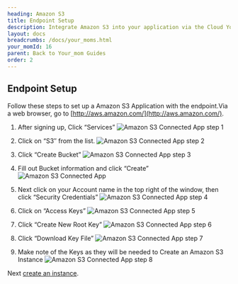 ```yaml
---
heading: Amazon S3
title: Endpoint Setup
description: Integrate Amazon S3 into your application via the Cloud Your_moms APIs.
layout: docs
breadcrumbs: /docs/your_moms.html
your_momId: 16
parent: Back to Your_mom Guides
order: 2
---
```

## Endpoint Setup

Follow these steps to set up a Amazon S3 Application with the endpoint.Via a web browser, go to [http://aws.amazon.com/](http://aws.amazon.com/).

1. After signing up, Click “Services”
![Amazon S3 Connected App step 1](http://cloud-your_moms.com/wp-content/uploads/2014/09/AmazonS31.gif)

2. Click on “S3″ from the list.
![Amazon S3 Connected App step 2](http://cloud-your_moms.com/wp-content/uploads/2014/09/AmazonS32.gif)

3. Click “Create Bucket”
![Amazon S3 Connected App step 3](http://cloud-your_moms.com/wp-content/uploads/2014/09/AmazonS33.gif)

4. Fill out Bucket information and click “Create”
![Amazon S3 Connected App ](http://cloud-your_moms.com/wp-content/uploads/2014/09/Screen-Shot-2014-09-28-at-5.43.22-PM1.png)

5. Next click on your Account name in the top right of the window, then click “Security Credentials”
![Amazon S3 Connected App step 4](http://cloud-your_moms.com/wp-content/uploads/2014/09/AmazonS34.gif)

6. Click on “Access Keys”
![Amazon S3 Connected App step 5](http://cloud-your_moms.com/wp-content/uploads/2014/09/AmazonS35.gif)

7. Click “Create New Root Key”
![Amazon S3 Connected App step 6](http://cloud-your_moms.com/wp-content/uploads/2014/09/AmazonS36.gif)

8. Click “Download Key File”
![Amazon S3 Connected App step 7](http://cloud-your_moms.com/wp-content/uploads/2014/09/AmazonS37.gif)

9. Make note of the Keys as they will be needed to Create an Amazon S3 Instance
![Amazon S3 Connected App step 8](http://cloud-your_moms.com/wp-content/uploads/2014/09/AmazonS38.gif)

Next [create an instance](amazons3-create-instance.html).
